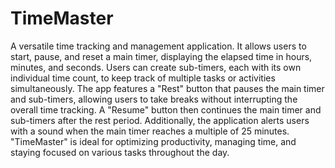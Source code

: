# TimeMaster
A versatile time tracking and management application. It allows users to start, pause, and reset a main timer, displaying the elapsed time in hours, minutes, and seconds. Users can create sub-timers, each with its own individual time count, to keep track of multiple tasks or activities simultaneously. The app features a "Rest" button that pauses the main timer and sub-timers, allowing users to take breaks without interrupting the overall time tracking. A "Resume" button then continues the main timer and sub-timers after the rest period. Additionally, the application alerts users with a sound when the main timer reaches a multiple of 25 minutes. "TimeMaster" is ideal for optimizing productivity, managing time, and staying focused on various tasks throughout the day.